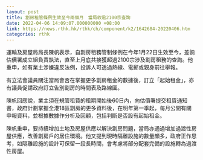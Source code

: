 ```yaml
---
layout: post
title: 劏房租管條例生效至今兩個月　當局收逾2100宗查詢
date: 2022-04-06 14:09:07.000000000 +08:00
link: https://news.rthk.hk/rthk/ch/component/k2/1642684-20220406.htm
categories: rthk
---
```


運輸及房屋局局長陳帆表示，自劏房租務管制條例在今年1月22日生效至今，差餉估價署成立組負責執法，直至上月底共接獲超過2100宗涉及劏房租務的查詢。他重申，如有業主涉嫌違反法例，投訴人可透過熱線、電郵或親身前往舉報。

有立法會議員關注當局會否在掌握更多劏房租金的數據後，訂立「起始租金」，亦有議員促請政府訂立告別劏房的時間表及路線圖。

陳帆回應說，業主須在規管租賃的租期開始後60日內，向估價署提交租賃通知書，政府計劃掌握全港18區劏房的更多資料後，在明年第一季起，每月公開有關申報資料，並根據數據作分析及回顧，包括判斷是否設有起始租金。

陳帆重申，要持續增加土地及房屋供應以解決劏房問題，當局亦通過增加過渡性房屋供應，改善劏房戶的居住環境。他又提到現時隔離設施的數量頗多，政府正作思考，如隔離設施的設計可保留一段長時間，會考慮將部分配套完備的設施轉為過渡性房屋。

